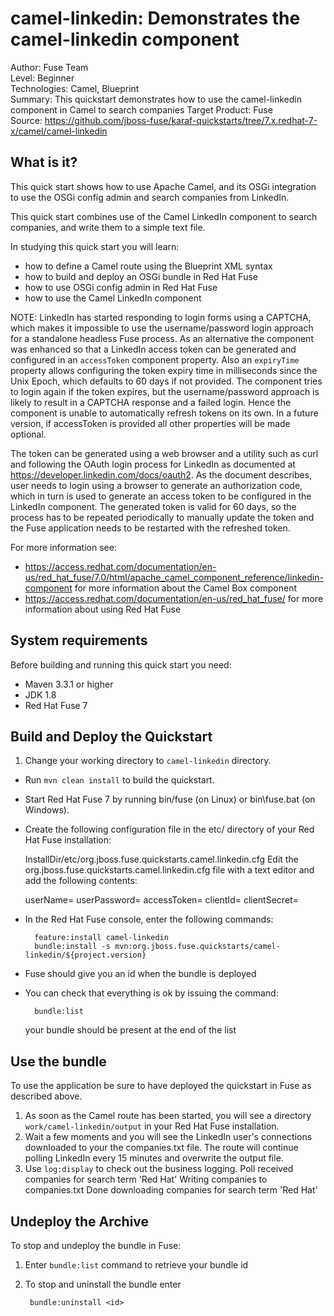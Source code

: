 camel-linkedin: Demonstrates the camel-linkedin component
======================================================
Author: Fuse Team  
Level: Beginner  
Technologies: Camel, Blueprint  
Summary: This quickstart demonstrates how to use the camel-linkedin component in Camel to search companies
Target Product: Fuse  
Source: <https://github.com/jboss-fuse/karaf-quickstarts/tree/7.x.redhat-7-x/camel/camel-linkedin>



What is it?
-----------

This quick start shows how to use Apache Camel, and its OSGi integration to use the OSGi config admin and search companies from LinkedIn.

This quick start combines use of the Camel LinkedIn component to search companies, and write them to a simple text file.

In studying this quick start you will learn:

* how to define a Camel route using the Blueprint XML syntax
* how to build and deploy an OSGi bundle in Red Hat Fuse
* how to use OSGi config admin in Red Hat Fuse
* how to use the Camel LinkedIn component

NOTE: LinkedIn has started responding to login forms using a CAPTCHA, which makes it impossible to use the username/password login approach for a standalone headless Fuse process. As an alternative the component was enhanced so that a LinkedIn access token can be generated and configured in an `accessToken` component property. Also an `expiryTime` property allows configuring the token expiry time in milliseconds since the Unix Epoch, which defaults to 60 days if not provided. The component tries to login again if the token expires, but the username/password approach is likely to result in a CAPTCHA response and a failed login. Hence the component is unable to automatically refresh tokens on its own. In a future version, if accessToken is provided all other properties will be made optional.

The token can be generated using a web browser and a utility such as curl and following the OAuth login process for LinkedIn as documented at https://developer.linkedin.com/docs/oauth2. As the document describes, user needs to login using a browser to generate an authorization code, which in turn is used to generate an access token to be configured in the LinkedIn component. The generated token is valid for 60 days, so the process has to be repeated periodically to manually update the token and the Fuse application needs to be restarted with the refreshed token.

For more information see:

* https://access.redhat.com/documentation/en-us/red_hat_fuse/7.0/html/apache_camel_component_reference/linkedin-component for more information about the Camel Box component
* https://access.redhat.com/documentation/en-us/red_hat_fuse/ for more information about using Red Hat Fuse

System requirements
-------------------

Before building and running this quick start you need:

* Maven 3.3.1 or higher
* JDK 1.8
* Red Hat Fuse 7

Build and Deploy the Quickstart
-------------------------

1. Change your working directory to `camel-linkedin` directory.
* Run `mvn clean install` to build the quickstart.
* Start Red Hat Fuse 7 by running bin/fuse (on Linux) or bin\fuse.bat (on Windows).
* Create the following configuration file in the etc/ directory of your Red Hat Fuse installation:

  InstallDir/etc/org.jboss.fuse.quickstarts.camel.linkedin.cfg
  Edit the org.jboss.fuse.quickstarts.camel.linkedin.cfg file with a text editor and add the following contents:

  userName=<LinkedIn account user name>
  userPassword=<LinkedIn account password>
  accessToken=<LinkedIn access token>
  clientId=<LinkedIn client id>
  clientSecret=<LinkedIn client secret>

* In the Red Hat Fuse console, enter the following commands:

        feature:install camel-linkedin
        bundle:install -s mvn:org.jboss.fuse.quickstarts/camel-linkedin/${project.version}

* Fuse should give you an id when the bundle is deployed

* You can check that everything is ok by issuing  the command:

        bundle:list
   your bundle should be present at the end of the list


Use the bundle
---------------------

To use the application be sure to have deployed the quickstart in Fuse as described above. 

1. As soon as the Camel route has been started, you will see a directory `work/camel-linkedin/output` in your Red Hat Fuse installation.
2. Wait a few moments and you will see the LinkedIn user's connections downloaded to your the companies.txt file.
The route will continue polling LinkedIn every 15 minutes and overwrite the output file.
3. Use `log:display` to check out the business logging.
        Poll received <n> companies for search term 'Red Hat'
        Writing companies to companies.txt
        Done downloading companies for search term 'Red Hat'

Undeploy the Archive
--------------------

To stop and undeploy the bundle in Fuse:

1. Enter `bundle:list` command to retrieve your bundle id
2. To stop and uninstall the bundle enter

        bundle:uninstall <id>
